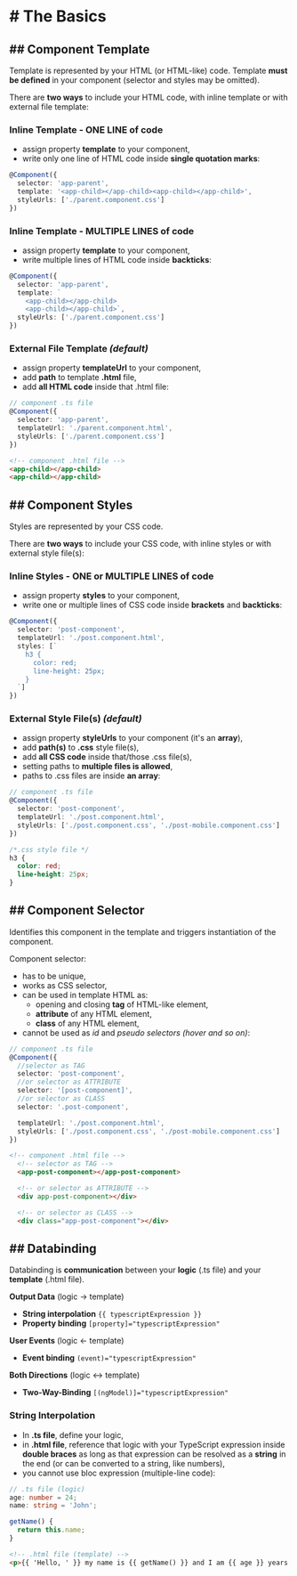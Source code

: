 
# # The Basics

## ## Component Template
Template is represented by your HTML (or HTML-like) code. Template **must be defined** in your component (selector and styles may be omitted).

There are **two ways** to include your HTML code, with inline template or with external file template:

### Inline Template - ONE LINE of code
- assign property **template** to your component, 
- write only one line of HTML code inside **single quotation marks**:
```typescript
@Component({
  selector: 'app-parent',
  template: '<app-child></app-child><app-child></app-child>',
  styleUrls: ['./parent.component.css']
})
```

### Inline Template - MULTIPLE LINES of code
- assign property **template** to your component, 
- write multiple lines of HTML code inside **backticks**:
```typescript
@Component({
  selector: 'app-parent',
  template: `
	<app-child></app-child>
	<app-child></app-child>`,
  styleUrls: ['./parent.component.css']
})
```

### External File Template _(default)_
- assign property **templateUrl** to your component, 
- add **path** to template **.html** file,
- add **all HTML code** inside that .html file:
```typescript
// component .ts file
@Component({
  selector: 'app-parent',
  templateUrl: './parent.component.html',
  styleUrls: ['./parent.component.css']
})
```
```html
<!-- component .html file -->
<app-child></app-child>
<app-child></app-child>
```

## ## Component Styles
Styles are represented by your CSS code.

There are **two ways** to include your CSS code, with inline styles or with external style file(s):

### Inline Styles - ONE or MULTIPLE LINES of code
- assign property **styles** to your component, 
- write one or multiple lines of CSS code inside **brackets** and **backticks**:
```typescript
@Component({
  selector: 'post-component',
  templateUrl: './post.component.html',
  styles: [`
	h3 {
      color: red;
      line-height: 25px;
    }
  `]
})
```

### External Style File(s) _(default)_
- assign property **styleUrls** to your component (it's an **array**), 
- add **path(s)** to **.css** style file(s),
- add **all CSS code** inside that/those .css file(s),
- setting paths to **multiple files is allowed**,
- paths to .css files are inside **an array**:
```typescript
// component .ts file
@Component({
  selector: 'post-component',
  templateUrl: './post.component.html',
  styleUrls: ['./post.component.css', './post-mobile.component.css']
})
```
```css
/*.css style file */
h3 {
  color: red;
  line-height: 25px;
}
```

## ## Component Selector
Identifies this component in the template and triggers instantiation of the component.

Component selector:
- has to be unique,
- works as CSS selector,
- can be used in template HTML as: 
  - opening and closing **tag** of HTML-like element,
  - **attribute** of any HTML element, 
  - **class** of any HTML element,
- cannot be used as _id_ and _pseudo selectors (hover and so on)_:
```typescript
// component .ts file
@Component({
  //selector as TAG
  selector: 'post-component',
  //or selector as ATTRIBUTE
  selector: '[post-component]',
  //or selector as CLASS
  selector: '.post-component',

  templateUrl: './post.component.html',
  styleUrls: ['./post.component.css', './post-mobile.component.css']
})
```
```html
<!-- component .html file -->
  <!-- selector as TAG -->
  <app-post-component></app-post-component>

  <!-- or selector as ATTRIBUTE -->
  <div app-post-component></div>

  <!-- or selector as CLASS -->
  <div class="app-post-component"></div>
```

## ## Databinding
Databinding is **communication** between your **logic** (.ts file) and your **template** (.html file).

**Output Data** (logic → template)
- **String interpolation** `{{ typescriptExpression }}`
- **Property binding** `[property]="typescriptExpression"`

**User Events** (logic ← template)
- **Event binding** `(event)="typescriptExpression"`

**Both Directions** (logic ↔ template)
- **Two-Way-Binding** `[(ngModel)]="typescriptExpression"`

### String Interpolation

- In **.ts file**, define your logic,
- in **.html file**, reference that logic with your TypeScript expression inside **double braces** as long as that expression can be resolved as a **string** in the end (or can be converted to a string, like numbers),
- you cannot use bloc expression (multiple-line code):
```typescript
// .ts file (logic)
age: number = 24;
name: string = 'John';

getName() {
  return this.name;
}
```

```html
<!-- .html file (template) -->
<p>{{ 'Hello, ' }} my name is {{ getName() }} and I am {{ age }} years old.</p>
```
 